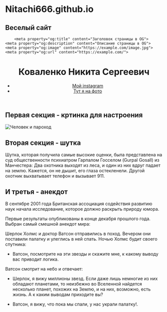 # Nitachi666.github.io
## Веселый сайт
<html lang="ru">
  <head>
    <meta charset="utf-8">
    <meta name="viewport" content="width=device-width, initial-scale=1.0">
    <title>Заголовок страницы</title>
    <link rel="stylesheet" href="./styles/style.css">

        <meta property="og:title" content="Заголовок страницы в OG">
    <meta property="og:description" content="Описание страницы в OG">
    <meta property="og:image" content="https://example.com/image.jpg">
    <meta property="og:url" content="https://example.com/">
  </head>
  <body>
    <header>
      <h1> Коваленко Никита Сергеевич</h1>
      <nav>
        <ul>
          <li><a href="https://www.instagram.com/lakibamboli/">Мой instagram</a></li>
          <li><a href="https://www.instagram.com/p/BftUg_Jj7ne/?utm_source=ig_web_copy_link">Тут я на фото</a></li>
        </ul>
      </nav>
    </header>
    <main>
      <article>
        <section>
          <h2>Первая секция - кртинка для настроения </h2>
          <img src="https://img.freepik.com/premium-vector/cat-kitten-image_1138544-183414.jpg" alt="Человек и пароход">
        </section>
        <section>
          <h2>Вторая секция - шутка </h2>
          <p> Шутка, которая получила самые высокие оценки, была представлена на суд общественности психиатром Гарпалом Госселом (Gurpal Gosall) из Манчестера: Два охотника выходят из леса, и один из них вдруг падает на землю. Кажется, он не дышит, его глаза остекленели. Другой охотник выхватывает телефон и вызывает 911. </p>
        </section>
        <section>
          <h2>И третья - анекдот </h2>
          <p> В сентябре 2001 года Британская ассоциация содействия развитию наук начала исследование, которое должно раскрыть природу юмора.

Первые результаты опубликованы в конце декабря прошлого года. Выбран самый смешной анекдот мира:

Шерлок Холмс и доктор Ватсон отправились в поход. Вечером они поставили палатку и улеглись в ней спать. Ночью Холмс будит своего спутника:

- Ватсон, посмотрите на эти звезды и скажите мне, к какому выводу вас приводит логика.

Ватсон смотрит на небо и отвечает:

- Шерлок, я вижу миллионы звезд. Если даже лишь немногие из них обладают планетами, то неизбежно во Вселенной найдется несколько планет, похожих на Землю, и на них, возможно, есть жизнь. А к каким выводам приходите вы?

- Ватсон, я вижу, что пока мы спали, у нас украли палатку!.</p>
        </section>
      </article>
    </main>
    <footer>
